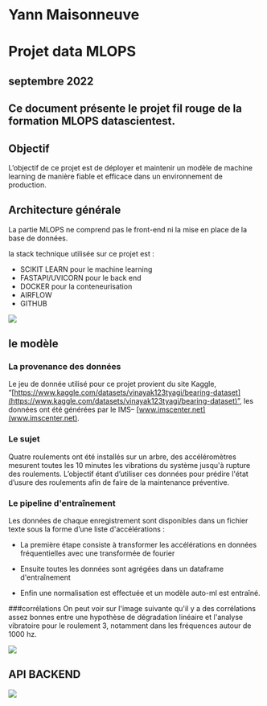 # Yann Maisonneuve
# Projet data MLOPS 


## septembre 2022


## Ce document présente le projet fil rouge de la formation MLOPS datascientest.

## Objectif

L’objectif de ce projet est de déployer et maintenir un modèle de machine learning de manière fiable et efficace dans un environnement de production.


## Architecture générale

La partie MLOPS ne comprend pas le front-end ni la mise en place de la base de données.

la stack technique utilisée sur ce projet est :



* SCIKIT LEARN pour le machine learning
* FASTAPI/UVICORN pour le back end
* DOCKER pour la conteneurisation
* AIRFLOW
* GITHUB

<img src="https://docs.google.com/drawings/d/e/2PACX-1vRj-5h1rHX8isxGqMO7E-lkkDAcw6aEvzaTmAAYqUbyk560HHfPMG9I_TprmYOmk0IWF43FSqc0tPuK/pub?w=756&amp;h=378">

## le modèle


### La provenance des données

Le jeu de donnée utilisé pour ce projet provient du site Kaggle, “[https://www.kaggle.com/datasets/vinayak123tyagi/bearing-dataset](https://www.kaggle.com/datasets/vinayak123tyagi/bearing-dataset)”,  les données ont été générées par le IMS– [www.imscenter.net](www.imscenter.net).


### Le sujet

Quatre roulements ont été installés sur un arbre, des accéléromètres mesurent  toutes les 10 minutes les vibrations du système jusqu'à rupture des roulements. L’objectif étant d’utiliser ces données pour prédire l'état d’usure  des roulements afin de faire de la maintenance préventive.


### Le pipeline d'entraînement

Les données de chaque enregistrement sont disponibles dans un fichier texte sous la forme d’une liste d'accélérations :

- La première étape consiste à transformer les accélérations en données fréquentielles avec une transformée de fourier

- Ensuite toutes les données sont agrégées dans un dataframe d'entraînement

- Enfin une normalisation est effectuée et un modèle auto-ml est entraîné.

###corrélations
On peut voir sur l'image suivante qu'il y a des corrélations assez bonnes entre une hypothèse de dégradation linéaire et l'analyse vibratoire pour le roulement 3, notamment dans les fréquences autour de 1000 hz.

<img src="https://lh6.googleusercontent.com/MMU33ZPe_7ZjWH8-SEw36e9fjubxiJ68LsAdXzut2hObeNn2nP71I73XHye-QlX_QKE=w2400">

## API BACKEND

<img src="https://docs.google.com/drawings/d/e/2PACX-1vTM5uuNrdG9Jp5TrbSwDl-QstJh5TGHhdar9FrzFpes5uwhC6ihyOTUvessJNXq41alfAj-qbJSBku9/pub?w=960&amp;h=720">